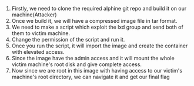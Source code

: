 1. Firstly, we need to clone the required alphine git repo and build it on our machine(Attacker) <br>
2. Once we build it, we will have a compressed image file in tar format. <br>
3. We need to make a script which exploit the lxd group and send both of them to victim machine. <br>
4. Change the permission of the script and run it. <br>
5. Once you run the script, it will import the image and create the container with elevated access. <br>
6. Since the image have the admin access and it will mount the whole victim machine's root disk and give complete access. <br> 
7. Now since we are root in this image with having access to our victim's machine's root directory, we can navigate it and get our final flag <br>
